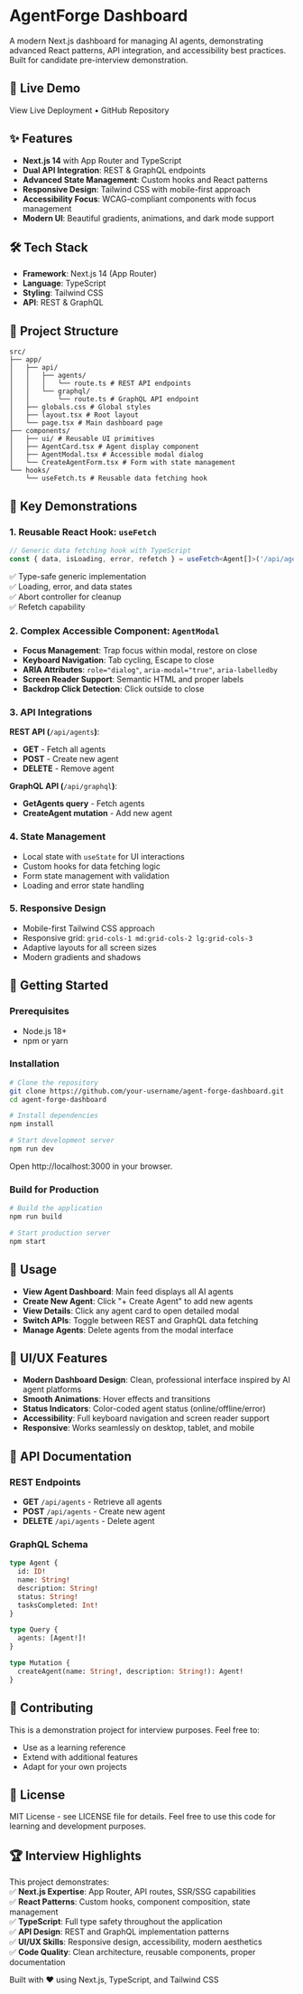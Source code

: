 # AgentForge Dashboard

A modern Next.js dashboard for managing AI agents, demonstrating advanced React patterns, API integration, and accessibility best practices. Built for candidate pre-interview demonstration.

## 🚀 Live Demo

View Live Deployment • GitHub Repository

## ✨ Features

- **Next.js 14** with App Router and TypeScript
- **Dual API Integration**: REST & GraphQL endpoints
- **Advanced State Management**: Custom hooks and React patterns
- **Responsive Design**: Tailwind CSS with mobile-first approach
- **Accessibility Focus**: WCAG-compliant components with focus management
- **Modern UI**: Beautiful gradients, animations, and dark mode support

## 🛠️ Tech Stack

- **Framework**: Next.js 14 (App Router)
- **Language**: TypeScript
- **Styling**: Tailwind CSS
- **API**: REST & GraphQL

## 📁 Project Structure

```
src/
├── app/
│   ├── api/
│   │   ├── agents/
│   │   │   └── route.ts # REST API endpoints
│   │   └── graphql/
│   │       └── route.ts # GraphQL API endpoint
│   ├── globals.css # Global styles
│   ├── layout.tsx # Root layout
│   └── page.tsx # Main dashboard page
├── components/
│   ├── ui/ # Reusable UI primitives
│   ├── AgentCard.tsx # Agent display component
│   ├── AgentModal.tsx # Accessible modal dialog
│   └── CreateAgentForm.tsx # Form with state management
└── hooks/
    └── useFetch.ts # Reusable data fetching hook
```

## 🎯 Key Demonstrations

### 1. Reusable React Hook: `useFetch`

```typescript
// Generic data fetching hook with TypeScript
const { data, isLoading, error, refetch } = useFetch<Agent[]>('/api/agents');
```

✅ Type-safe generic implementation\
✅ Loading, error, and data states\
✅ Abort controller for cleanup\
✅ Refetch capability

### 2. Complex Accessible Component: `AgentModal`

- **Focus Management**: Trap focus within modal, restore on close
- **Keyboard Navigation**: Tab cycling, Escape to close
- **ARIA Attributes**: `role="dialog"`, `aria-modal="true"`, `aria-labelledby`
- **Screen Reader Support**: Semantic HTML and proper labels
- **Backdrop Click Detection**: Click outside to close

### 3. API Integrations

**REST API (**`/api/agents`**)**:

- **GET** - Fetch all agents
- **POST** - Create new agent
- **DELETE** - Remove agent

**GraphQL API (**`/api/graphql`**)**:

- **GetAgents query** - Fetch agents
- **CreateAgent mutation** - Add new agent

### 4. State Management

- Local state with `useState` for UI interactions
- Custom hooks for data fetching logic
- Form state management with validation
- Loading and error state handling

### 5. Responsive Design

- Mobile-first Tailwind CSS approach
- Responsive grid: `grid-cols-1 md:grid-cols-2 lg:grid-cols-3`
- Adaptive layouts for all screen sizes
- Modern gradients and shadows

## 🚀 Getting Started

### Prerequisites

- Node.js 18+
- npm or yarn

### Installation

```bash
# Clone the repository
git clone https://github.com/your-username/agent-forge-dashboard.git
cd agent-forge-dashboard

# Install dependencies
npm install

# Start development server
npm run dev
```

Open http://localhost:3000 in your browser.

### Build for Production

```bash
# Build the application
npm run build

# Start production server
npm start
```

## 📸 Usage

- **View Agent Dashboard**: Main feed displays all AI agents
- **Create New Agent**: Click "+ Create Agent" to add new agents
- **View Details**: Click any agent card to open detailed modal
- **Switch APIs**: Toggle between REST and GraphQL data fetching
- **Manage Agents**: Delete agents from the modal interface

## 🎨 UI/UX Features

- **Modern Dashboard Design**: Clean, professional interface inspired by AI agent platforms
- **Smooth Animations**: Hover effects and transitions
- **Status Indicators**: Color-coded agent status (online/offline/error)
- **Accessibility**: Full keyboard navigation and screen reader support
- **Responsive**: Works seamlessly on desktop, tablet, and mobile

## 🔧 API Documentation

### REST Endpoints

- **GET** `/api/agents` - Retrieve all agents
- **POST** `/api/agents` - Create new agent
- **DELETE** `/api/agents` - Delete agent

### GraphQL Schema

```graphql
type Agent {
  id: ID!
  name: String!
  description: String!
  status: String!
  tasksCompleted: Int!
}

type Query {
  agents: [Agent!]!
}

type Mutation {
  createAgent(name: String!, description: String!): Agent!
}
```

## 🤝 Contributing

This is a demonstration project for interview purposes. Feel free to:

- Use as a learning reference
- Extend with additional features
- Adapt for your own projects

## 📄 License

MIT License - see LICENSE file for details. Feel free to use this code for learning and development purposes.

## 🏆 Interview Highlights

This project demonstrates:\
✅ **Next.js Expertise**: App Router, API routes, SSR/SSG capabilities\
✅ **React Patterns**: Custom hooks, component composition, state management\
✅ **TypeScript**: Full type safety throughout the application\
✅ **API Design**: REST and GraphQL implementation patterns\
✅ **UI/UX Skills**: Responsive design, accessibility, modern aesthetics\
✅ **Code Quality**: Clean architecture, reusable components, proper documentation

Built with ❤️ using Next.js, TypeScript, and Tailwind CSS